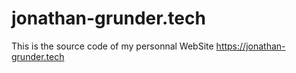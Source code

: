 # jonathan-grunder.tech

This is the source code of my personnal WebSite https://jonathan-grunder.tech
